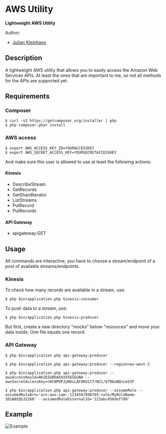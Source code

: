 
# AWS Utility

**Lightweight AWS Utility**

Author: 
 - [Julian Kleinhans](https://github.com/kj187)

## Description
A lightweight AWS utility that allows you to easily access the Amazon Web Services APIs.
At least the ones that are important to me, so not all methods for the APIs are supported yet.

## Requirements

### Composer 

```
$ curl -sS https://getcomposer.org/installer | php
$ php composer.phar install
```

### AWS access

```
$ export AWS_ACCESS_KEY_ID=YOURACCESSKEY
$ export AWS_SECRET_ACCESS_KEY=YOURSECRETACCESSKEY
```

And make sure this user is allowed to use at least the following actions:

#### Kinesis

- DescribeStream
- GetRecords
- GetShardIterator
- ListStreams
- PutRecord
- PutRecords 

#### API Gateway

- apigateway:GET

## Usage

All commands are interactive, you have to choose a stream/endpoint of a pool of available streams/endpoints.

### Kinesis
To check how many records are available in a stream, use:

```
$ php bin/application.php kinesis:consumer
```

To push data to a stream, use:

```
$ php bin/application.php kinesis:producer
```

But first, create a new directory "mocks" below "resources" and move your data inside. One file equals one record.


### API Gateway

```
$ php bin/application.php api-gateway:producer
```

```
$ php bin/application.php api-gateway:producer --region=eu-west-2
```

```
$ php bin/application.php api-gateway:producer --awsAccessKeyId=AKIQIGRDAXXXX56SEGNA --awsSecretAccessKey=nHCNP8PJyNOiLAF86O1tTrNCC/bT0boBQ+Lm15F
```

```
$ php bin/application.php api-gateway:producer --assumeRole --assumedRoleArn='arn:aws:iam::1234567898765:role/MyRoleName-1D1A0IQS32268' --assumedRoleExternalId='123abc456def789'
```

## Example

![Example](http://res.cloudinary.com/kj187/image/upload/v1466067037/KinesisUtilityExample_pluraf.png)